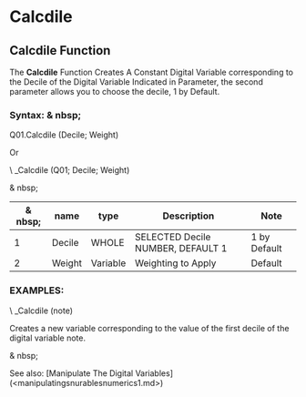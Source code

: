 # Calcdile

## Calcdile Function

The **Calcdile** Function Creates A Constant Digital Variable corresponding to the Decile of the Digital Variable Indicated in Parameter, the second parameter allows you to choose the decile, 1 by Default.

### Syntax: & nbsp;

Q01.Calcdile (Decile; Weight)

Or

\ _Calcdile (Q01; Decile; Weight)

& nbsp;

| & nbsp; | **name** | **type** | **Description** | **Note** |
| --- | --- | --- | --- | --- |
| &#49; | Decile | WHOLE | SELECTED Decile NUMBER, DEFAULT 1 | &#49; by Default |
| &#50; | Weight | Variable | Weighting to Apply | Default |

### EXAMPLES:

\ _Calcdile (note)

Creates a new variable corresponding to the value of the first decile of the digital variable note.

& nbsp;

See also: [Manipulate The Digital Variables] (<manipulatingsnurablesnumerics1.md>)